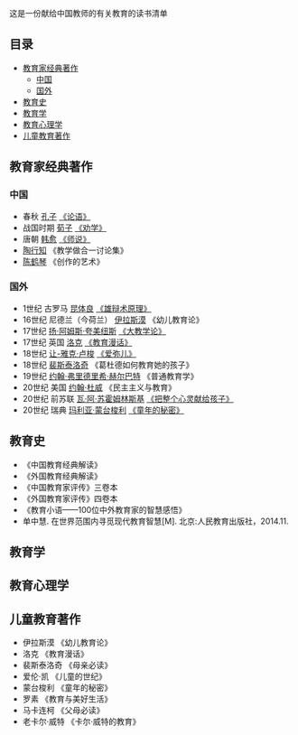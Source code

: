 这是一份献给中国教师的有关教育的读书清单
## 目录
* [教育家经典著作](#教育家经典著作)
  * [中国](#中国)
  * [国外](#国外)
* [教育史](#教育史)
* [教育学](#教育学)
* [教育心理学](#教育心理学)
* [儿童教育著作](#儿童教育著作)
## 教育家经典著作
### 中国
* 春秋 [孔子](https://baike.baidu.com/item/%E5%AD%94%E5%AD%90/1584?fr=aladdin) [《论语》](https://baike.baidu.com/item/%E8%AE%BA%E8%AF%AD/372830?fr=aladdin#2)
* 战国时期 [荀子](https://baike.baidu.com/item/%E8%8D%80%E5%AD%90/283?fr=aladdin) [《劝学》](https://baike.baidu.com/item/%E5%8A%9D%E5%AD%A6/1055?fr=aladdin)
* 唐朝 [韩愈](https://baike.baidu.com/item/%E9%9F%A9%E6%84%88/127407?fr=aladdin) [《师说》](https://baike.baidu.com/item/%E5%B8%88%E8%AF%B4/75226?fr=aladdin)
* [陶行知](https://baike.baidu.com/item/%E9%99%B6%E8%A1%8C%E7%9F%A5#3) 《教学做合一讨论集》
* [陈鹤琴](https://baike.baidu.com/item/%E9%99%88%E9%B9%A4%E7%90%B4/2007869?fr=aladdin) 《创作的艺术》
### 国外
* 1世纪 古罗马 [昆体良](https://baike.baidu.com/item/%E6%98%86%E4%BD%93%E8%89%AF/1762337?fr=aladdin) [《雄辩术原理》](https://baike.baidu.com/item/%E9%9B%84%E8%BE%A9%E6%9C%AF%E5%8E%9F%E7%90%86)
* 16世纪 尼德兰（今荷兰） [伊拉斯漠](https://baike.baidu.com/item/%E5%BE%B7%E5%B8%8C%E5%BE%B7%E9%87%8C%C2%B7%E4%BC%8A%E6%8B%89%E6%96%AF%E8%8E%AB/3413845?fr=aladdin) 《幼儿教育论》
* 17世纪 [扬·阿姆斯·夸美纽斯](https://baike.baidu.com/item/%E6%89%AC%C2%B7%E9%98%BF%E5%A7%86%E6%96%AF%C2%B7%E5%A4%B8%E7%BE%8E%E7%BA%BD%E6%96%AF/7895062?fr=aladdin) [《大教学论》](https://baike.baidu.com/item/%E5%A4%A7%E6%95%99%E5%AD%A6%E8%AE%BA)
* 17世纪 英国 [洛克](https://baike.baidu.com/item/%E7%BA%A6%E7%BF%B0%C2%B7%E6%B4%9B%E5%85%8B/24712?fr=aladdin) [《教育漫话》](https://baike.baidu.com/item/%E6%95%99%E8%82%B2%E6%BC%AB%E8%AF%9D)
* 18世纪 [让-雅克·卢梭](https://baike.baidu.com/item/%E8%AE%A9-%E9%9B%85%E5%85%8B%C2%B7%E5%8D%A2%E6%A2%AD/7169222?fr=aladdin) [《爱弥儿》](https://baike.baidu.com/item/%E7%88%B1%E5%BC%A5%E5%84%BF/72845)
* 18世纪 [裴斯泰洛奇](https://baike.baidu.com/item/%E8%A3%B4%E6%96%AF%E6%B3%B0%E6%B4%9B%E9%BD%90/1591144?fr=aladdin) 《葛杜德如何教育她的孩子》
* 19世纪 [约翰·弗里德里希·赫尔巴特](https://baike.baidu.com/item/%E7%BA%A6%E7%BF%B0%C2%B7%E5%BC%97%E9%87%8C%E5%BE%B7%E9%87%8C%E5%B8%8C%C2%B7%E8%B5%AB%E5%B0%94%E5%B7%B4%E7%89%B9/5742171?fr=aladdin) 《普通教育学》
* 20世纪 美国 [约翰·杜威](https://baike.baidu.com/item/%E7%BA%A6%E7%BF%B0%C2%B7%E6%9D%9C%E5%A8%81/1237539?fr=aladdin) 《民主主义与教育》
* 20世纪 前苏联 [瓦·阿·苏霍姆林斯基](https://baike.baidu.com/item/%E7%93%A6%C2%B7%E9%98%BF%C2%B7%E8%8B%8F%E9%9C%8D%E5%A7%86%E6%9E%97%E6%96%AF%E5%9F%BA/5285750?fr=aladdin) [《把整个心灵献给孩子》](https://baike.baidu.com/item/%E6%8A%8A%E6%95%B4%E4%B8%AA%E5%BF%83%E7%81%B5%E7%8C%AE%E7%BB%99%E5%AD%A9%E5%AD%90)
* 20世纪 瑞典 [玛利亚·蒙台梭利](https://baike.baidu.com/item/%E7%8E%9B%E5%88%A9%E4%BA%9A%C2%B7%E8%92%99%E5%8F%B0%E6%A2%AD%E5%88%A9/3675362?fr=aladdin) [《童年的秘密》](https://baike.baidu.com/item/%E7%AB%A5%E5%B9%B4%E7%9A%84%E7%A7%98%E5%AF%86/4243800)


## 教育史

* 《中国教育经典解读》
* 《外国教育经典解读》
* 《中国教育家评传》三卷本
* 《外国教育家评传》四卷本
* 《教育小语——100位中外教育家的智慧感悟》
* 单中慧. 在世界范围内寻觅现代教育智慧[M]. 北京:人民教育出版社，2014.11.

## 教育学

## 教育心理学

## 儿童教育著作
* 伊拉斯漠 《幼儿教育论》
* 洛克 《教育漫话》
* 裴斯泰洛奇 《母亲必读》
* 爱伦·凯 《儿童的世纪》
* 蒙台梭利 《童年的秘密》
* 罗素 《教育与美好生活》
* 马卡连柯 《父母必读》
* 老卡尔·威特 《卡尔·威特的教育》
